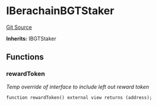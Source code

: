 # IBerachainBGTStaker
[Git Source](https://github.com-infrared/infrared-dao/infrared-mono-repo/blob/1a33f96723b9edc4ba92aebe8d11b7108d5353c3/src/interfaces/IBerachainBGTStaker.sol)

**Inherits:**
IBGTStaker


## Functions
### rewardToken

*Temp override of interface to include left out reward token*


```solidity
function rewardToken() external view returns (address);
```

